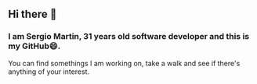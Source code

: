 ## Hi there 👋

### I am **Sergio Martin**, 31 years old software developer and this is my GitHub😄. 

You can find somethings I am working on, take a walk and see if there's anything of your interest.